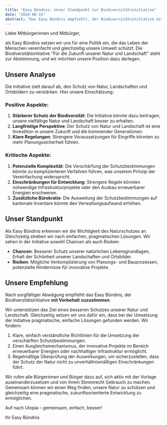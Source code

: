 ```yaml
---
title: "Easy Bündnis: Unser Standpunkt zur Biodiversitätsinitiative"
date: "2024-08-15"
abstract: "Das Easy Bündnis empfiehlt, der Biodiversitätsinitiative mit Vorbehalt zuzustimmen, sieht aber auch Verbesserungspotenzial."
---
```


Liebe Mitbürgerinnen und Mitbürger,

als Easy Bündnis setzen wir uns für eine Politik ein, die das Leben der Menschen vereinfacht und gleichzeitig unsere Umwelt schützt. Die Biodiversitätsinitiative "Für die Zukunft unserer Natur und Landschaft" steht zur Abstimmung, und wir möchten unsere Position dazu darlegen.

## Unsere Analyse

Die Initiative zielt darauf ab, den Schutz von Natur, Landschaften und Ortsbildern zu verstärken. Hier unsere Einschätzung:

### Positive Aspekte:
1. **Stärkerer Schutz der Biodiversität**: Die Initiative könnte dazu beitragen, unsere vielfältige Natur und Landschaft besser zu erhalten.
2. **Langfristige Perspektive**: Der Schutz von Natur und Landschaft ist eine Investition in unsere Zukunft und die kommender Generationen.
3. **Klare Regelungen**: Strengere Voraussetzungen für Eingriffe könnten zu mehr Planungssicherheit führen.

### Kritische Aspekte:
1. **Potenzielle Komplexität**: Die Verschärfung der Schutzbestimmungen könnte zu komplizierteren Verfahren führen, was unserem Prinzip der Vereinfachung widerspricht.
2. **Einschränkungen für Entwicklung**: Strengere Regeln könnten notwendige Infrastrukturprojekte oder den Ausbau erneuerbarer Energien erschweren.
3. **Zusätzliche Bürokratie**: Die Ausweitung der Schutzbestimmungen auf kantonale Inventare könnte den Verwaltungsaufwand erhöhen.

## Unser Standpunkt

Als Easy Bündnis erkennen wir die Wichtigkeit des Naturschutzes an. Gleichzeitig streben wir nach einfachen, pragmatischen Lösungen. Wir sehen in der Initiative sowohl Chancen als auch Risiken:

- **Chancen**: Besserer Schutz unserer natürlichen Lebensgrundlagen, Erhalt der Schönheit unserer Landschaften und Ortsbilder.
- **Risiken**: Mögliche Verkomplizierung von Planungs- und Bauprozessen, potenzielle Hindernisse für innovative Projekte.

## Unsere Empfehlung

Nach sorgfältiger Abwägung empfiehlt das Easy Bündnis, der Biodiversitätsinitiative **mit Vorbehalt zuzustimmen**.

Wir unterstützen das Ziel eines besseren Schutzes unserer Natur und Landschaft. Gleichzeitig setzen wir uns dafür ein, dass bei der Umsetzung der Initiative pragmatische, einfache Lösungen gefunden werden. Wir fordern:

1. Klare, einfach verständliche Richtlinien für die Umsetzung der verschärften Schutzbestimmungen.
2. Einen Ausgleichsmechanismus, der innovative Projekte im Bereich erneuerbarer Energien oder nachhaltiger Infrastruktur ermöglicht.
3. Regelmäßige Überprüfung der Auswirkungen, um sicherzustellen, dass der Schutz der Natur nicht zu unverhältnismäßigen Einschränkungen führt.

Wir rufen alle Bürgerinnen und Bürger dazu auf, sich aktiv mit der Vorlage auseinanderzusetzen und von ihrem Stimmrecht Gebrauch zu machen. Gemeinsam können wir einen Weg finden, unsere Natur zu schützen und gleichzeitig eine pragmatische, zukunftsorientierte Entwicklung zu ermöglichen.

Auf nach Utopia – gemeinsam, einfach, besser!

Ihr Easy Bündnis